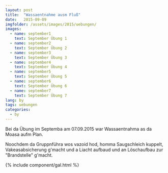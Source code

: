 ```yaml
---
layout: post
title:  "Wassaentnahme ausm Fluß"
date:   2015-09-09
imgfolder: /assets/images/2015/uebungen/
images:
  - name: september1
    text: September Übung 1
  - name: september2
    text: September Übung 2
  - name: september3
    text: September Übung 3
  - name: september4
    text: September Übung 4
  - name: september5
    text: September Übung 5
  - name: september6
    text: September Übung 6
  - name: september7
    text: September Übung 7
lang: by
tags: uebungen
categories:
  - by
---
```


Bei da Übung im Septemba am 07.09.2015 war Wassaentnahma as da Moasa aufm Plan.

Noochdem da Gruppnführa wos vazoid hod, homma Saugschleich kuppelt, Vakeasabsicherung g'macht und a Liacht aufbaud und an Löschaufbau zur "Brandstelle" g'macht.

{% include component/gal.html %}

